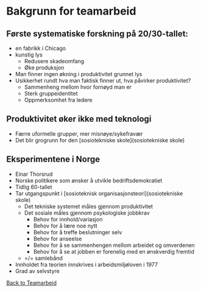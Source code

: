 # Bakgrunn for teamarbeid

## Første systematiske forskning på 20/30-tallet:
- en fabrikk i Chicago
- kunstig lys
  - Redusere skadeomfang
  - Øke produksjon
- Man finner ingen økning i produktivitet grunnet lys
- Usikkerhet rundt hva man faktisk finner ut, hva påvirker produktivitet?
  - Sammenheng mellom hvor fornøyd man er
  - Sterk gruppeidentitet
  - Oppmerksomhet fra ledere

## Produktivitet øker ikke med teknologi

- Færre uformelle grupper, mer misnøye/sykefravær
- Det blir grogrunn for den [sosiotekniske skole](sosiotekniske skole)


## Eksperimentene i Norge
- Einar Thorsrud
- Norske politikere som ønsker å utvikle bedriftsdemokratiet
- Tidlig 60-tallet
- Tar utgangspunkt i [sosioteknisk organisasjonsteori](sosiotekniske skole)
  - Det tekniske systemet måles gjennom produktivitet
  - Det sosiale måles gjennom psykologiske jobbkrav
    - Behov for innhold/variasjon
    - Behov for å lære noe nytt
    - Behov for å treffe beslutninger selv
    - Behov for anseelse
    - Behov for å se sammenhengen mellom arbeidet og omverdenen
    - Behov for å se at jobben er forenelig med en ønskverdig fremtid
  - =/= samlebånd
- Innholdet fra teorien innskrives i arbeidsmiljøloven i 1977
- Grad av selvstyre

[Back to Teamarbeid](Teamarbeid)

